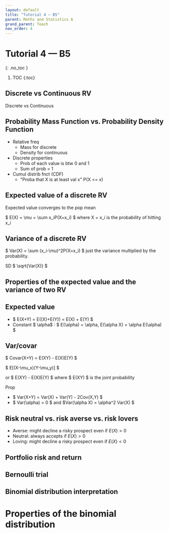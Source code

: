 ```yaml
---
layout: default
title: "Tutorial 4 — B5"
parent: Maths and Statistics A
grand_parent: Teach
nav_order: 4
---
```


# Tutorial 4 — B5
{: .no_toc }

1. TOC
{:toc}

## Discrete vs Continuous RV

Discrete vs Continuous

## Probability Mass Function vs. Probability Density Function

- Relative freq
  - Mass for discrete
  - Density for continuous
- Discrete properties
  - Prob of each value is btw 0 and 1
  - Sum of prob = 1
- Cumul distrib fnct (CDF)
  - "Proba that X is at least val x" P(X <= x)

## Expected value of a discrete RV

Expected value converges to the pop mean

$ E(X) = \mu = \sum x_iP(X=x_i) $ where X = x_i is the probability of hitting x_i

## Variance of a discrete RV

$ Var(X) = \sum (x_i-\mu)^2P(X=x_i) $ just the variance multiplied by the probability.

SD $ \sqrt{Var(X)} $

## Properties of the expected value and the variance of two RV

## Expected value

- $ E(X+Y) = E((X)+E(Y)) = E(X) + E(Y) $
- Constant $ \alpha$ : $ E(\alpha) = \alpha, E(\alpha X) = \alpha E(\alpha) $

## Var/covar

$ Covar(X+Y) = E(XY) - E(X)E(Y) $

$ E[(X-\mu_x)(Y-\mu_y)] $

or $ E(XY) - E(X)E(Y) $ where $ E(XY) $ is the joint probability

Prop

- $ Var(X+Y) = Var(X) + Var(Y) - 2Cov(X,Y) $
- $ Var(\alpha) = 0 $ and $Var(\alpha X) = \alpha^2 Var(X) $ 

## Risk neutral vs. risk averse vs. risk lovers

- Averse: might decline a risky prospect even if $E(X) >0$
- Neutral: always accepts if $E(X) >0$
- Loving: might decline a risky prospect even if $E(X) <0$

## Portfolio risk and return



## Bernoulli trial



## Binomial distribution interpretation



# Properties of the binomial distribution

